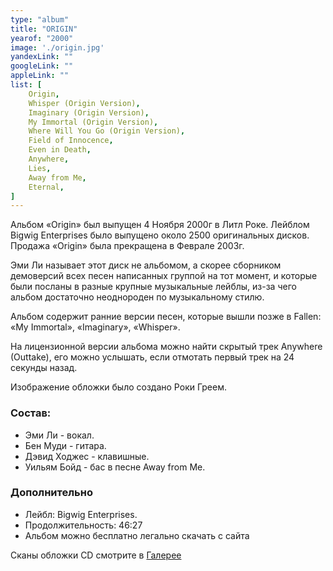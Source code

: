 ```yaml
---
type: "album"
title: "ORIGIN"
yearof: "2000"
image: './origin.jpg'
yandexLink: ""
googleLink: ""
appleLink: ""
list: [
    Origin,
    Whisper (Origin Version),
    Imaginary (Origin Version),
    My Immortal (Origin Version),
    Where Will You Go (Origin Version),
    Field of Innocence,
    Even in Death,
    Anywhere,
    Lies,
    Away from Me,
    Eternal,
]
---
```


Альбом «Origin» был выпущен 4 Ноября 2000г в Литл Роке. Лейблом Bigwig Enterprises было выпущено около 2500 оригинальных дисков. Продажа «Origin» была прекращена в Феврале 2003г.

Эми Ли называет этот диск не альбомом, а скорее сборником демоверсий всех песен написанных группой на тот момент, и которые были посланы в разные крупные музыкальные лейблы, из-за чего альбом достаточно неоднороден по музыкальному стилю.

Альбом содержит ранние версии песен, которые вышли позже в Fallen: «My Immortal», «Imaginary», «Whisper».

На лицензионной версии альбома можно найти скрытый трек Anywhere (Outtake), его можно услышать, если отмотать первый трек на 24 секунды назад.

Изображение обложки было создано Роки Греем.

### Cостав:

- Эми Ли - вокал.
- Бен Муди - гитара.
- Дэвид Ходжес - клавишные.
- Уильям Бойд - бас в песне Away from Me.

### Дополнительно

- Лейбл: Bigwig Enterprises.
- Продолжительность: 46:27
- Альбом можно бесплатно легально скачать с сайта

Сканы обложки CD смотрите в [Галерее](http://gallery.evanescence-rus.ru/)